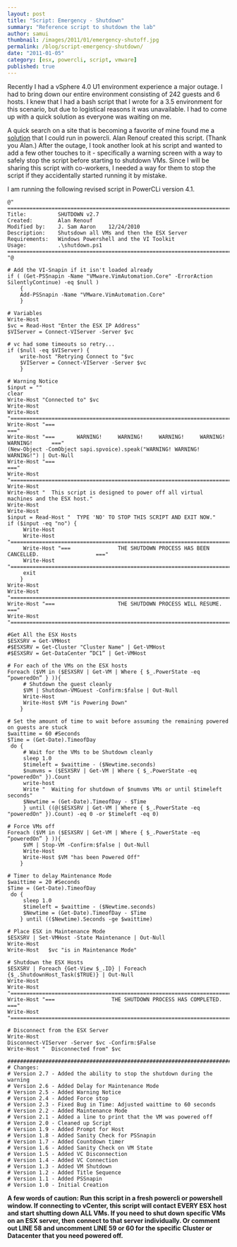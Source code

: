 ```yaml
---
layout: post
title: "Script: Emergency - Shutdown"
summary: "Reference script to shutdown the lab"
author: samui
thumbnail: /images/2011/01/emergency-shutoff.jpg
permalink: /blog/script-emergency-shutdown/
date: "2011-01-05"
category: [esx, powercli, script, vmware]
published: true
---
```


Recently I had a vSphere 4.0 U1 environment experience a major outage. I had to bring down our entire environment consisting of 242 guests and 6 hosts. I knew that I had a bash script that I wrote for a 3.5 environment for this scenario, but due to logistical reasons it was unavailable. I had to come up with a quick solution as everyone was waiting on me.

A quick search on a site that is becoming a favorite of mine found me a [solution](http://www.virtu-al.net/2010/01/06/powercli-shutdown-your-virtual-infrastructure/) that I could run in powercli. Alan Renouf created this script. (Thank you Alan.) After the outage, I took another look at his script and wanted to add a few other touches to it - specifically a warning screen with a way to safely stop the script before starting to shutdown VMs. Since I will be sharing this script with co-workers, I needed a way for them to stop the script if they accidentally started running it by mistake.

I am running the following revised script in PowerCLi version 4.1.

```
@"
===============================================================================
Title: 			SHUTDOWN v2.7
Created:		Alan Renouf
Modified by:	J. Sam Aaron 	12/24/2010
Description: 	Shutsdown all VMs and then the ESX Server
Requirements: 	Windows Powershell and the VI Toolkit
Usage:			.\shutdown.ps1
===============================================================================
"@

# Add the VI-Snapin if it isn't loaded already
if ( (Get-PSSnapin -Name "VMware.VimAutomation.Core" -ErrorAction SilentlyContinue) -eq $null )
	{
	Add-PSSnapin -Name "VMware.VimAutomation.Core"
	}

# Variables
Write-Host
$vc = Read-Host "Enter the ESX IP Address"
$VIServer = Connect-VIServer -Server $vc

# vc had some timeouts so retry...
if ($null -eq $VIServer) {
    write-host "Retrying Connect to "$vc
	$VIServer = Connect-VIServer -Server $vc
	}

# Warning Notice
$input = ""
clear
Write-Host "Connected to" $vc
Write-Host
Write-Host "==============================================================================="
Write-Host "===                                                                         ==="
Write-Host "===       WARNING!     WARNING!     WARNING!     WARNING!     WARNING!      ==="
(New-Object -ComObject sapi.spvoice).speak("WARNING! WARNING! WARNING!") | Out-Null
Write-Host "===                                                                         ==="
Write-Host "==============================================================================="
Write-Host
Write-Host "  This script is designed to power off all virtual machines and the ESX host."
Write-Host
Write-Host
$input = Read-Host "  TYPE 'NO' TO STOP THIS SCRIPT AND EXIT NOW."
if ($input -eq "no") {
	 Write-Host
	 Write-Host "==============================================================================="
	 Write-Host "===               THE SHUTDOWN PROCESS HAS BEEN CANCELLED.                  ==="
	 Write-Host "==============================================================================="
	 exit
	}
Write-Host
Write-Host "==============================================================================="
Write-Host "===                    THE SHUTDOWN PROCESS WILL RESUME.                    ==="
Write-Host "==============================================================================="

#Get All the ESX Hosts
$ESXSRV = Get-VMHost
#$ESXSRV = Get-Cluster "Cluster Name" | Get-VMHost
#$ESXSRV = Get-DataCenter “DC1” | Get-VMHost

# For each of the VMs on the ESX hosts
Foreach ($VM in ($ESXSRV | Get-VM | Where { $_.PowerState -eq “poweredOn” } )){
     # Shutdown the guest cleanly
     $VM | Shutdown-VMGuest -Confirm:$false | Out-Null
	 Write-Host
	 Write-Host $VM "is Powering Down"
	}

# Set the amount of time to wait before assuming the remaining powered on guests are stuck
$waittime = 60 #Seconds
$Time = (Get-Date).TimeofDay
 do {
	 # Wait for the VMs to be Shutdown cleanly
	 sleep 1.0
	 $timeleft = $waittime - ($Newtime.seconds)
	 $numvms = ($ESXSRV | Get-VM | Where { $_.PowerState -eq "poweredOn" }).Count
	 write-host
	 Write "  Waiting for shutdown of $numvms VMs or until $timeleft seconds"
	 $Newtime = (Get-Date).TimeofDay - $Time
	 } until ((@($ESXSRV | Get-VM | Where { $_.PowerState -eq "poweredOn" }).Count) -eq 0 -or $timeleft -eq 0) 

# Force VMs off
Foreach ($VM in ($ESXSRV | Get-VM | Where { $_.PowerState -eq “poweredOn” } )){
	 $VM | Stop-VM -Confirm:$false | Out-Null
	 Write-Host
	 Write-Host $VM "has been Powered Off"
	}

# Timer to delay Maintenance Mode
$waittime = 20 #Seconds
$Time = (Get-Date).TimeofDay
 do {
	 sleep 1.0
	 $timeleft = $waittime - ($Newtime.seconds)
	 $Newtime = (Get-Date).TimeofDay - $Time
	} until (($Newtime).Seconds -ge $waittime)

# Place ESX in Maintenance Mode
$ESXSRV | Set-VMHost -State Maintenance | Out-Null
Write-Host
Write-Host   $vc "is in Maintenance Mode"

# Shutdown the ESX Hosts
$ESXSRV | Foreach {Get-View $_.ID} | Foreach {$_.ShutdownHost_Task($TRUE)} | Out-Null
Write-Host
Write-Host "==============================================================================="
Write-Host "===                  THE SHUTDOWN PROCESS HAS COMPLETED.                    ==="
Write-Host "==============================================================================="

# Disconnect from the ESX Server
Write-Host
Disconnect-VIServer -Server $vc -Confirm:$False
Write-Host "  Disconnected from" $vc

#######################################################################
# Changes:
# Version 2.7 - Added the ability to stop the shutdown during the warning
# Version 2.6 - Added Delay for Maintenance Mode
# Version 2.5 - Added Warning Notice
# Version 2.4 - Added Force stop
# Version 2.3 - Fixed Bug in Time: Adjusted waittime to 60 seconds
# Version 2.2 - Added Maintenance Mode
# Version 2.1 - Added a line to print that the VM was powered off
# Version 2.0 - Cleaned up Script
# Version 1.9 - Added Prompt for Host
# Version 1.8 - Added Sanity Check for PSSnapin
# Version 1.7 - Added Countdown timer
# Version 1.6 - Added Sanity Check on VM State
# Version 1.5 - Added VC Disconnection
# Version 1.4 - Added VC Connection
# Version 1.3 - Added VM Shutdown
# Version 1.2 - Added Title Sequence
# Version 1.1 - Added PSSnapin
# Version 1.0 - Initial Creation

```


**A few words of caution: Run this script in a fresh powercli or powershell window. If connecting to vCenter, this script will contact EVERY ESX host and start shutting down ALL VMs. If you need to shut down specific VMs on an ESX server, then connect to that server individually. Or comment out LINE 58 and uncomment LINE 59 or 60 for the specific Cluster or Datacenter that you need powered off.**
